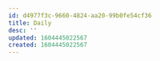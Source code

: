 ```yaml
---
id: d4977f3c-9660-4824-aa20-99b0fe54cf36
title: Daily
desc: ''
updated: 1604445022567
created: 1604445022567
---
```


